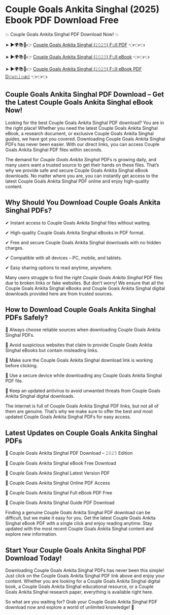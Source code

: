 # Couple Goals Ankita Singhal (2025) Ebook PDF Download Free

💥 Couple Goals Ankita Singhal PDF Download Now! 💥

➤ ►🌍📚📱👉 [Couple Goals Ankita Singhal (𝟸𝟶𝟸𝟻) F𝚞ll PDF](https://getpdf.xyz/couple-goals-ankita-singhal) 👈👈👈


➤ ►🌍📚📱👉 [Couple Goals Ankita Singhal (𝟸𝟶𝟸𝟻) F𝚞ll eBook](https://getpdf.xyz/couple-goals-ankita-singhal) 👈👈👈


➤ ►🌍📚📱👉 [Couple Goals Ankita Singhal (𝟸𝟶𝟸𝟻) F𝚞ll eBook PDF D𝚘𝚠𝚗𝚕𝚘a𝚍](https://getpdf.xyz/couple-goals-ankita-singhal) 👈👈👈


## Couple Goals Ankita Singhal PDF Download – Get the Latest Couple Goals Ankita Singhal eBook Now!

Looking for the best Couple Goals Ankita Singhal PDF download? You are in the right place! Whether you need the latest Couple Goals Ankita Singhal eBook, a research document, or exclusive Couple Goals Ankita Singhal guides, we have got you covered. Downloading Couple Goals Ankita Singhal PDFs has never been easier. With our direct links, you can access Couple Goals Ankita Singhal PDF files within seconds.

The demand for *Couple Goals Ankita Singhal* PDFs is growing daily, and many users want a trusted source to get their hands on these files. That’s why we provide safe and secure Couple Goals Ankita Singhal eBook downloads. No matter where you are, you can instantly get access to the latest Couple Goals Ankita Singhal PDF online and enjoy high-quality content.

## Why Should You Download Couple Goals Ankita Singhal PDFs?

✔ Instant access to Couple Goals Ankita Singhal files without waiting.

✔ High-quality Couple Goals Ankita Singhal eBooks in PDF format.

✔ Free and secure Couple Goals Ankita Singhal downloads with no hidden charges.

✔ Compatible with all devices – PC, mobile, and tablets.

✔ Easy sharing options to read anytime, anywhere.

Many users struggle to find the right *Couple Goals Ankita Singhal* PDF files due to broken links or fake websites. But don’t worry! We ensure that all the Couple Goals Ankita Singhal eBooks and Couple Goals Ankita Singhal digital downloads provided here are from trusted sources.

## How to Download Couple Goals Ankita Singhal PDFs Safely?

📌 Always choose reliable sources when downloading Couple Goals Ankita Singhal PDFs.

📌 Avoid suspicious websites that claim to provide Couple Goals Ankita Singhal eBooks but contain misleading links.

📌 Make sure the Couple Goals Ankita Singhal download link is working before clicking.

📌 Use a secure device while downloading any Couple Goals Ankita Singhal PDF file.

📌 Keep an updated antivirus to avoid unwanted threats from Couple Goals Ankita Singhal digital downloads.

The internet is full of Couple Goals Ankita Singhal PDF links, but not all of them are genuine. That’s why we make sure to offer the best and most updated Couple Goals Ankita Singhal PDFs for easy access.

## Latest Updates on Couple Goals Ankita Singhal PDFs

🔹 Couple Goals Ankita Singhal PDF Download – 𝟸𝟶𝟸𝟻 Edition

🔹 Couple Goals Ankita Singhal eBook Free Download

🔹 Couple Goals Ankita Singhal Latest Version PDF

🔹 Couple Goals Ankita Singhal Online PDF Access

🔹 Couple Goals Ankita Singhal Full eBook PDF Free

🔹 Couple Goals Ankita Singhal Guide PDF Download

Finding a genuine Couple Goals Ankita Singhal PDF download can be difficult, but we make it easy for you. Get the latest Couple Goals Ankita Singhal eBook PDF with a single click and enjoy reading anytime. Stay updated with the most recent Couple Goals Ankita Singhal content and explore new information.

## Start Your Couple Goals Ankita Singhal PDF Download Today!

Downloading Couple Goals Ankita Singhal PDFs has never been this simple! Just click on the Couple Goals Ankita Singhal PDF link above and enjoy your content. Whether you are looking for a Couple Goals Ankita Singhal digital book, a Couple Goals Ankita Singhal educational resource, or a Couple Goals Ankita Singhal research paper, everything is available right here.

So what are you waiting for? Grab your Couple Goals Ankita Singhal PDF download now and explore a world of unlimited knowledge! 🚀
